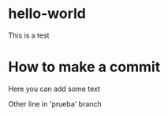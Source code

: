 # hello-world
This is a test

# How to make a commit
Here you can add some text

Other line in 'prueba' branch
